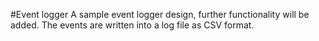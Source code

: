 #Event logger
A sample event logger design, further functionality will be added. The events are written into a log file as CSV format.

